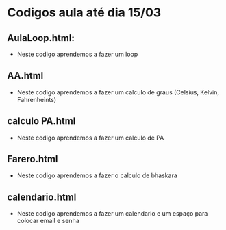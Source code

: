 # Codigos aula até dia 15/03
## AulaLoop.html: 
* Neste codigo aprendemos a fazer um loop
## AA.html
* Neste codigo aprendemos a fazer um calculo de graus (Celsius, Kelvin, Fahrenheints)
## calculo PA.html
* Neste codigo aprendemos a fazer um calculo de PA
## Farero.html
* Neste codigo aprendemos a fazer o calculo de bhaskara
## calendario.html
* Neste codigo aprendemos a fazer um calendario e um espaço para colocar email e senha
